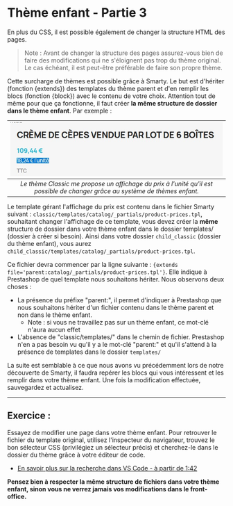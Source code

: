 # Thème enfant - Partie 3

En plus du CSS, il est possible également de changer la structure HTML des pages.

> Note : Avant de changer la structure des pages assurez-vous bien de faire des modifications qui ne s'éloignent pas trop du thème original. Le cas échéant, il est peut-être préférable de faire son propre thème.

Cette surcharge de thèmes est possible grâce à Smarty. Le but est d'hériter (fonction {extends}) des templates du thème parent et d'en remplir les blocs (fonction {block}) avec le contenu de votre choix. Attention tout de même pour que ça fonctionne, il faut créer **la même structure de dossier dans le thème enfant**. Par exemple :

| ![](capture-1.jpg)|
|:--:|
| *Le thème Classic me propose un affichage du prix à l'unité qu'il est possible de changer grâce au système de thèmes enfant.* |

Le template gérant l'affichage du prix est contenu dans le fichier Smarty suivant : `classic/templates/catalog/_partials/product-prices.tpl`, souhaitant changer l'affichage de ce template, vous devez créer la **même** structure de dossier dans votre thème enfant dans le dossier templates/ (dossier à créer si besoin). Ainsi dans votre dossier `child_classic` (dossier du thème enfant), vous aurez `child_classic/templates/catalog/_partials/product-prices.tpl`.

Ce fichier devra commencer par la ligne suivante : `{extends file='parent:catalog/_partials/product-prices.tpl'}`. Elle indique à Prestashop de quel template nous souhaitons hériter. Nous observons deux choses :
- La présence du préfixe "parent:", il permet d'indiquer à Prestashop que nous souhaitons hériter d'un fichier contenu dans le thème parent et non dans le thème enfant. 
  - Note : si vous ne travaillez pas sur un thème enfant, ce mot-clé n'aura aucun effet
- L'absence de "classic/templates/" dans le chemin de fichier. Prestashop n'en a pas besoin vu qu'il y a le mot-clé "parent:" et qu'il s'attend à la présence de templates dans le dossier `templates/`

La suite est semblable à ce que nous avons vu précédemment lors de notre découverte de Smarty, il faudra repérer les blocs qui vous intéressent et les remplir dans votre thème enfant. Une fois la modification effectuée, sauvegardez et actualisez.

___
## Exercice :
Essayez de modifier une page dans votre thème enfant. Pour retrouver le fichier du template original, utilisez l'inspecteur du navigateur, trouvez le bon sélecteur CSS (privilégiez un sélecteur précis) et cherchez-le dans le dossier du thème grâce à votre éditeur de code.
- [En savoir plus sur la recherche dans VS Code - à partir de 1:42](https://www.youtube.com/watch?v=kWSjEs3kED8)

**Pensez bien à respecter la même structure de fichiers dans votre thème enfant, sinon vous ne verrez jamais vos modifications dans le front-office.**